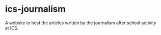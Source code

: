 # ics-journalism

A website to host the articles written by the journalism after school activity at ICS.
